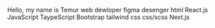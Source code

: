 Hello, my name is Temur 
web dewloper 
figma desenger 
html
React.js 
JavaScript
TaypeScript 
Bootstrap
tailwind css
css/scss 
Next.js

